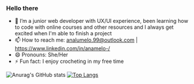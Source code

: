 ### Hello there 

- 🔭 I’m a junior web developer with UX/UI experience, been learning how to code with online courses and other resources and I always get excited when I'm able to finish a project
- 📫 How to reach me: analumelo.99@outlook.com | https://www.linkedin.com/in/anamelo-/
- 😄 Pronouns: She/Her
- ⚡ Fun fact: I enjoy crocheting in my free time

![Anurag's GitHub stats](https://github-readme-stats.vercel.app/api?username=bananazillajpeg&show_icons=false&theme=omni)
[![Top Langs](https://github-readme-stats.vercel.app/api/top-langs/?username=bananazillajpeg&theme=omni&layout=compact)](https://github.com/bananazillajpeg/github-readme-stats)
